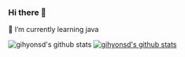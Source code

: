 ### Hi there 👋
🌱 I’m currently learning java

![gihyonsd's github stats](https://github-readme-stats.vercel.app/api?username=gihyonsd&show_icons=true)
[![gihyonsd's github stats](https://github-readme-stats.vercel.app/api/top-langs/?username=gihyonsd&show_icons=true&hide_border=true&title_color=004386&icon_color=004386&layout=compact)](https://github.com/gihyonsd)
<!--
**gihyonsd/gihyonsd** is a ✨ _special_ ✨ repository because its `README.md` (this file) appears on your GitHub profile.

Here are some ideas to get you started:

- 🔭 I’m currently working on ...
- 🌱 I’m currently learning ...
- 👯 I’m looking to collaborate on ...
- 🤔 I’m looking for help with ...
- 💬 Ask me about ...
- 📫 How to reach me: ...
- 😄 Pronouns: ...
- ⚡ Fun fact: ...
-->
